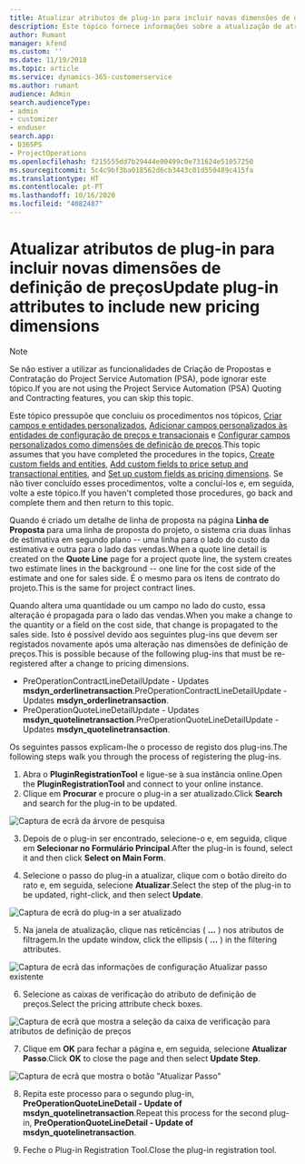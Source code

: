 ```yaml
---
title: Atualizar atributos de plug-in para incluir novas dimensões de definição de preços
description: Este tópico fornece informações sobre a atualização de atributos de plug-in para dimensões de definição de preços.
author: Rumant
manager: kfend
ms.custom: ''
ms.date: 11/19/2018
ms.topic: article
ms.service: dynamics-365-customerservice
ms.author: rumant
audience: Admin
search.audienceType:
- admin
- customizer
- enduser
search.app:
- D365PS
- ProjectOperations
ms.openlocfilehash: f215555dd7b29444e00499c0e731624e51057250
ms.sourcegitcommit: 5c4c9bf3ba018562d6cb3443c01d550489c415fa
ms.translationtype: HT
ms.contentlocale: pt-PT
ms.lasthandoff: 10/16/2020
ms.locfileid: "4082487"
---
```

# <a name="update-plug-in-attributes-to-include-new-pricing-dimensions"></a><span data-ttu-id="ec6cf-103">Atualizar atributos de plug-in para incluir novas dimensões de definição de preços</span><span class="sxs-lookup"><span data-stu-id="ec6cf-103">Update plug-in attributes to include new pricing dimensions</span></span>

> [!NOTE]
> <span data-ttu-id="ec6cf-104">Se não estiver a utilizar as funcionalidades de Criação de Propostas e Contratação do Project Service Automation (PSA), pode ignorar este tópico.</span><span class="sxs-lookup"><span data-stu-id="ec6cf-104">If you are not using the Project Service Automation (PSA) Quoting and Contracting features, you can skip this topic.</span></span>

<span data-ttu-id="ec6cf-105">Este tópico pressupõe que concluiu os procedimentos nos tópicos, [Criar campos e entidades personalizados](create-custom-fields-entities.md), [Adicionar campos personalizados às entidades de configuração de preços e transacionais](field-references.md) e [Configurar campos personalizados como dimensões de definição de preços](set-up-pricing-dimensions.md).</span><span class="sxs-lookup"><span data-stu-id="ec6cf-105">This topic assumes that you have completed the procedures in the topics, [Create custom fields and entities](create-custom-fields-entities.md), [Add custom fields to price setup and transactional entities](field-references.md), and [Set up custom fields as pricing dimensions](set-up-pricing-dimensions.md).</span></span> <span data-ttu-id="ec6cf-106">Se não tiver concluído esses procedimentos, volte a concluí-los e, em seguida, volte a este tópico.</span><span class="sxs-lookup"><span data-stu-id="ec6cf-106">If you haven't completed those procedures, go back and complete them and then return to this topic.</span></span>

<span data-ttu-id="ec6cf-107">Quando é criado um detalhe de linha de proposta na página **Linha de Proposta** para uma linha de proposta do projeto, o sistema cria duas linhas de estimativa em segundo plano -- uma linha para o lado do custo da estimativa e outra para o lado das vendas.</span><span class="sxs-lookup"><span data-stu-id="ec6cf-107">When a quote line detail is created on the **Quote Line** page for a project quote line, the system creates two estimate lines in the background -- one line for the cost side of the estimate and one for sales side.</span></span> <span data-ttu-id="ec6cf-108">É o mesmo para os itens de contrato do projeto.</span><span class="sxs-lookup"><span data-stu-id="ec6cf-108">This is the same  for project contract lines.</span></span>

<span data-ttu-id="ec6cf-109">Quando altera uma quantidade ou um campo no lado do custo, essa alteração é propagada para o lado das vendas.</span><span class="sxs-lookup"><span data-stu-id="ec6cf-109">When you make a change to the quantity or a field on the cost side, that change is propagated to the sales side.</span></span> <span data-ttu-id="ec6cf-110">Isto é possível devido aos seguintes plug-ins que devem ser registados novamente após uma alteração nas dimensões de definição de preços.</span><span class="sxs-lookup"><span data-stu-id="ec6cf-110">This is possible because of the following plug-ins that must be re-registered after a change to pricing dimensions.</span></span>

- <span data-ttu-id="ec6cf-111">PreOperationContractLineDetailUpdate - Updates **msdyn_orderlinetransaction**.</span><span class="sxs-lookup"><span data-stu-id="ec6cf-111">PreOperationContractLineDetailUpdate - Updates **msdyn_orderlinetransaction**.</span></span>
- <span data-ttu-id="ec6cf-112">PreOperationQuoteLineDetailUpdate - Updates **msdyn_quotelinetransaction**.</span><span class="sxs-lookup"><span data-stu-id="ec6cf-112">PreOperationQuoteLineDetailUpdate - Updates **msdyn_quotelinetransaction**.</span></span>

<span data-ttu-id="ec6cf-113">Os seguintes passos explicam-lhe o processo de registo dos plug-ins.</span><span class="sxs-lookup"><span data-stu-id="ec6cf-113">The following steps walk you through the process of registering the plug-ins.</span></span>

1. <span data-ttu-id="ec6cf-114">Abra o **PluginRegistrationTool** e ligue-se à sua instância online.</span><span class="sxs-lookup"><span data-stu-id="ec6cf-114">Open the **PluginRegistrationTool** and connect to your online instance.</span></span>
2. <span data-ttu-id="ec6cf-115">Clique em **Procurar** e procure o plug-in a ser atualizado.</span><span class="sxs-lookup"><span data-stu-id="ec6cf-115">Click **Search** and search for the plug-in to be updated.</span></span>

 ![Captura de ecrã da árvore de pesquisa](media/PRT-1.png)

3. <span data-ttu-id="ec6cf-117">Depois de o plug-in ser encontrado, selecione-o e, em seguida, clique em **Selecionar no Formulário Principal**.</span><span class="sxs-lookup"><span data-stu-id="ec6cf-117">After the plug-in is found, select it and then click **Select on Main Form**.</span></span>

4. <span data-ttu-id="ec6cf-118">Selecione o passo do plug-in a atualizar, clique com o botão direito do rato e, em seguida, selecione **Atualizar**.</span><span class="sxs-lookup"><span data-stu-id="ec6cf-118">Select the step of the plug-in to be updated, right-click, and then select **Update**.</span></span>

 ![Captura de ecrã do plug-in a ser atualizado](media/PRT-2.png)
 
5. <span data-ttu-id="ec6cf-120">Na janela de atualização, clique nas reticências ( **...** ) nos atributos de filtragem.</span><span class="sxs-lookup"><span data-stu-id="ec6cf-120">In the update window, click the ellipsis ( **...** ) in the filtering attributes.</span></span>

 ![Captura de ecrã das informações de configuração Atualizar passo existente](media/PRT-3.png)
 
6. <span data-ttu-id="ec6cf-122">Selecione as caixas de verificação do atributo de definição de preços.</span><span class="sxs-lookup"><span data-stu-id="ec6cf-122">Select the pricing attribute check boxes.</span></span>

 ![Captura de ecrã que mostra a seleção da caixa de verificação para atributos de definição de preços](media/PRT-4.png)

7. <span data-ttu-id="ec6cf-124">Clique em **OK** para fechar a página e, em seguida, selecione **Atualizar Passo**.</span><span class="sxs-lookup"><span data-stu-id="ec6cf-124">Click **OK** to close the page and then select **Update Step**.</span></span>

 ![Captura de ecrã que mostra o botão "Atualizar Passo"](media/PRT-5.png)
 
8. <span data-ttu-id="ec6cf-126">Repita este processo para o segundo plug-in, **PreOperationQuoteLineDetail - Update of msdyn_quotelinetransaction**.</span><span class="sxs-lookup"><span data-stu-id="ec6cf-126">Repeat this process for the second plug-in, **PreOperationQuoteLineDetail - Update of msdyn_quotelinetransaction**.</span></span>

9. <span data-ttu-id="ec6cf-127">Feche o Plug-in Registration Tool.</span><span class="sxs-lookup"><span data-stu-id="ec6cf-127">Close the plug-in registration tool.</span></span>

